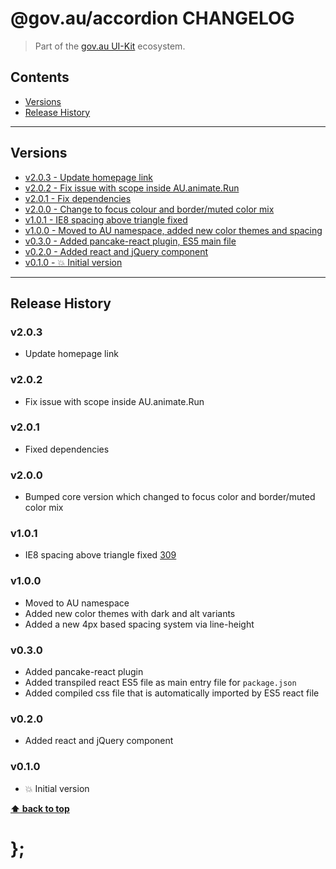 @gov.au/accordion CHANGELOG
======================

> Part of the [gov.au UI-Kit](https://github.com/govau/uikit/) ecosystem.


## Contents

* [Versions](#install)
* [Release History](#release-history)


----------------------------------------------------------------------------------------------------------------------------------------------------------------


## Versions

* [v2.0.3 - Update homepage link](#v203)
* [v2.0.2 - Fix issue with scope inside AU.animate.Run](#v202)
* [v2.0.1 - Fix dependencies](#v201)
* [v2.0.0 - Change to focus colour and border/muted color mix](#v200)
* [v1.0.1 - IE8 spacing above triangle fixed](#v101)
* [v1.0.0 - Moved to AU namespace, added new color themes and spacing](#v100)
* [v0.3.0 - Added pancake-react plugin, ES5 main file](#v030)
* [v0.2.0 - Added react and jQuery component](#v020)
* [v0.1.0 - 💥 Initial version](#v010)


----------------------------------------------------------------------------------------------------------------------------------------------------------------


## Release History

### v2.0.3

- Update homepage link


### v2.0.2

- Fix issue with scope inside AU.animate.Run


### v2.0.1

- Fixed dependencies


### v2.0.0

- Bumped core version which changed to focus color and border/muted color mix


### v1.0.1

- IE8 spacing above triangle fixed [309](https://github.com/govau/uikit/issues/309)


### v1.0.0

- Moved to AU namespace
- Added new color themes with dark and alt variants
- Added a new 4px based spacing system via line-height


### v0.3.0

- Added pancake-react plugin
- Added transpiled react ES5 file as main entry file for `package.json`
- Added compiled css file that is automatically imported by ES5 react file


### v0.2.0

- Added react and jQuery component


### v0.1.0

- 💥 Initial version


**[⬆ back to top](#contents)**


# };
